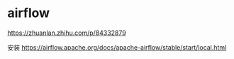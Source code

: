 # airflow

https://zhuanlan.zhihu.com/p/84332879


安装 https://airflow.apache.org/docs/apache-airflow/stable/start/local.html


